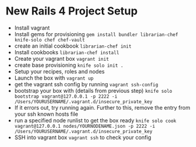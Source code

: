 # New Rails 4 Project Setup

- Install vagrant
- Install gems for provisioning ```gem install bundler librarian-chef knife-solo chef chef-vault```
- create an initial cookbook ```librarian-chef init```
- Install cookbooks ```librarian-chef install```
- Create your vagrant box ```vagrant init```
- create base provisioning ```knife solo init .```
- Setup your recipes, roles and nodes
- Launch the box with ```vagrant up```
- get the vagrant ssh config by running ```vagrant ssh-config```
- bootstrap your box with (details from previous step) ```knife solo bootstrap vagrant@127.0.0.1 -p 2222 -i /Users/YOURUSERNAME/.vagrant.d/insecure_private_key``` 
- If it errors out, try running again. Further to this, remove the entry from your ssh known hosts file
- run a specified node runlist to get the box ready ```knife solo cook vagrant@127.0.0.1 nodes/YOURNODENAME.json -p 2222 -i /Users/YOURUSERNAME/.vagrant.d/insecure_private_key``` 
- SSH into vagrant box ```vagrant ssh``` to check your config

